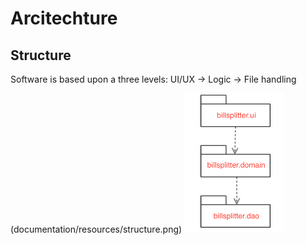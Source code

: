 # Arcitechture

## Structure

Software is based upon a three levels: UI/UX -> Logic -> File handling

(documentation/resources/structure.png)
<img src=documentation/resources/structure.png width="160">
